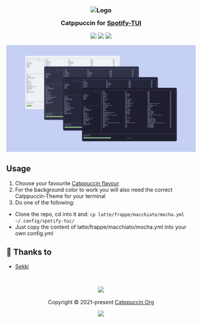 <h3 align="center">
	<img src="https://raw.githubusercontent.com/catppuccin/catppuccin/dev/assets/logos/exports/1544x1544_circle.png" width="100" alt="Logo"/><br/>
	<img src="https://raw.githubusercontent.com/catppuccin/catppuccin/dev/assets/misc/transparent.png" height="30" width="0px"/>
	Catppuccin for <a href="https://github.com/Rigellute/spotify-tui">Spotify-TUI</a>
	<img src="https://raw.githubusercontent.com/catppuccin/catppuccin/dev/assets/misc/transparent.png" height="30" width="0px"/>
</h3>

<p align="center">
    <a href="https://github.com/catppuccin/spt/stargazers"><img src="https://img.shields.io/github/stars/catppuccin/spt?colorA=1e1e28&colorB=c9cbff&style=for-the-badge&logo=starship"></a>
    <a href="https://github.com/catppuccin/spt/issues"><img src="https://img.shields.io/github/issues/catppuccin/spt?colorA=1e1e28&colorB=f7be95&style=for-the-badge"></a>
    <a href="https://github.com/catppuccin/spt/contributors"><img src="https://img.shields.io/github/contributors/catppuccin/spt?colorA=1e1e28&colorB=b1e1a6&style=for-the-badge"></a>
</p>

<p align="center">
  <img src="assets/Catppuccin-Thumbnail-Spt.jpg"/>
</p>

## Usage

1. Choose your favourite <a href="https://github.com/catppuccin/catppuccin#-palettes">Catppuccin flavour</a>
2. For the background color to work you will also need the correct Catppuccin-Theme for your terminal
2. Do one of the following:
  - Clone the repo, cd into it and: ```cp latte/frappe/macchiato/mocha.yml ~/.config/spotify-tui/```
  - Just copy the content of latte/frappe/macchiato/mocha.yml into your own config.yml

## 💝 Thanks to

- [Sekki](https://github.com/Sekki21956)

&nbsp;

<p align="center"><img src="https://raw.githubusercontent.com/catppuccin/catppuccin/dev/assets/footers/gray0_ctp_on_line.svg?sanitize=true" /></p>
<p align="center">Copyright &copy; 2021-present <a href="https://github.com/catppuccin" target="_blank">Catppuccin Org</a>
<p align="center"><a href="https://github.com/catppuccin/catppuccin/blob/main/LICENSE"><img src="https://img.shields.io/static/v1.svg?style=for-the-badge&label=License&message=MIT&logoColor=d9e0ee&colorA=302d41&colorB=c9cbff"/></a></p>
